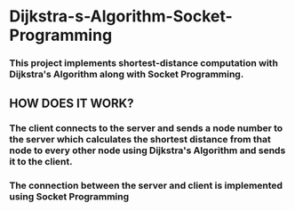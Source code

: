 # Dijkstra-s-Algorithm-Socket-Programming

### This project implements shortest-distance computation with Dijkstra's Algorithm along with Socket Programming.

## HOW DOES IT WORK?
  ### The client connects to the server and sends a node number to the server which calculates the shortest distance from that node to every other node using Dijkstra's Algorithm and sends it to the client. 
  ### The connection between the server and client is implemented using Socket Programming
    
